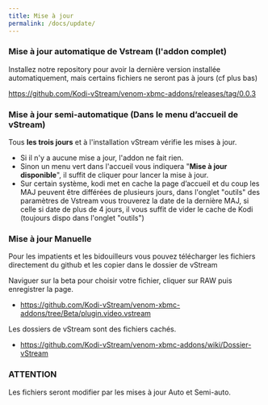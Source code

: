 ```yaml
---
title: Mise à jour
permalink: /docs/update/
---
```


### Mise à jour automatique de Vstream (l'addon complet)

Installez notre repository pour avoir la dernière version installée automatiquement, mais certains fichiers ne seront pas à jours (cf plus bas)

https://github.com/Kodi-vStream/venom-xbmc-addons/releases/tag/0.0.3

### Mise à jour semi-automatique (Dans le menu d’accueil de vStream)

Tous **les trois jours** et à l'installation vStream vérifie les mises à jour.
- Si il n'y a aucune mise a jour, l'addon ne fait rien.
- Sinon un menu vert dans l'accueil vous indiquera "**Mise à jour disponible**", il suffit de cliquer pour lancer la mise à jour.
- Sur certain système, kodi met en cache la page d’accueil et du coup les MAJ peuvent être différées de plusieurs jours, dans l'onglet "outils" des paramètres de Vstream vous trouverez la date de la dernière MAJ, si celle si date de plus de 4 jours, il vous suffit de vider le cache de Kodi (toujours dispo dans l'onglet "outils")

### Mise à jour Manuelle

Pour les impatients et les bidouilleurs vous pouvez télécharger les fichiers directement du github et les copier dans le dossier de vStream

Naviguer sur la beta pour choisir votre fichier, cliquer sur RAW puis enregistrer la page.

- https://github.com/Kodi-vStream/venom-xbmc-addons/tree/Beta/plugin.video.vstream

Les dossiers de vStream sont des fichiers cachés.

- https://github.com/Kodi-vStream/venom-xbmc-addons/wiki/Dossier-vStream

### ATTENTION
Les fichiers seront modifier par les mises à jour Auto et Semi-auto.
